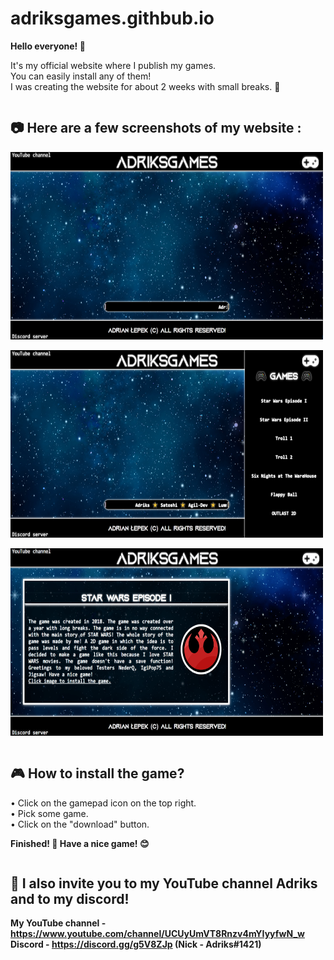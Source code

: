 # adriksgames.githbub.io
<b>Hello everyone! 👋</b>

It's my official website where I publish my games.<br>
You can easily install any of them!<br>
I was creating the website for about 2 weeks with small breaks. 🤖<br>

<pre></pre>

## 📷 Here are a few screenshots of my website :

<img src="/img/photo1.png" width="500" height="300"><br>

<img src="/img/photo2.png" width="500" height="300"><br>

<img src="/img/photo3.png" width="500" height="300"><br>

<pre></pre>

## 🎮 How to install the game?

• Click on the gamepad icon on the top right.<br>
• Pick some game.<br>
• Click on the "download" button.<br>

<b>Finished! 🎉 Have a nice game! 😊</b><br>

<pre></pre>

## 👀 I also invite you to my YouTube channel Adriks and to my discord!
<b>My YouTube channel - https://www.youtube.com/channel/UCUyUmVT8Rnzv4mYIyyfwN_w </b><br>
<b>Discord - https://discord.gg/g5V8ZJp (Nick - Adriks#1421) </b><br>